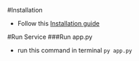#Installation

- Follow this [Installation guide](https://docs.google.com/document/d/1f_RXPsk5Lzsu6JMJR9GrbXVkCIIyN8dk4ueepwr3MWU/edit?usp=sharing)

#Run Service
###Run app.py

- run this command in terminal
  `py app.py`
